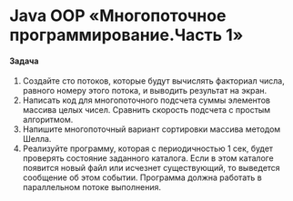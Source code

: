 # Java OOP «Многопоточное программирование.Часть 1»

#### Задача

1. Создайте сто потоков, которые будут вычислять факториал числа, равного номеру этого потока, и выводить результат на экран.
2. Написать код для многопоточного подсчета суммы элементов массива целых чисел. Сравнить скорость подсчета с простым алгоритмом.
3. Напишите многопоточный вариант сортировки массива методом Шелла.
5. Реализуйте программу, которая с периодичностью 1 сек, будет проверять состояние заданного каталога. Если в этом каталоге появится новый файл или исчезнет существующий, то выведется сообщение об этом событии. Программа должна работать в параллельном потоке выполнения.
